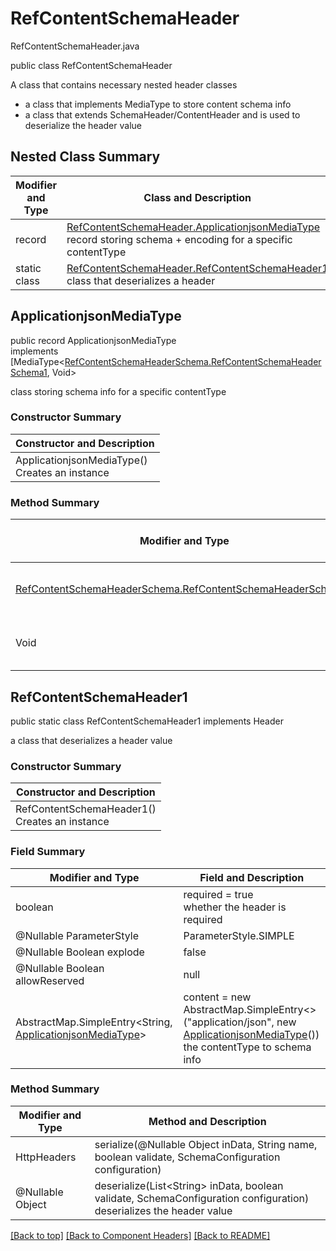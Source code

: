 # RefContentSchemaHeader
RefContentSchemaHeader.java

public class RefContentSchemaHeader

A class that contains necessary nested header classes
- a class that implements MediaType to store content schema info
- a class that extends SchemaHeader/ContentHeader and is used to deserialize the header value

## Nested Class Summary
| Modifier and Type | Class and Description |
| ----------------- | --------------------- |
| record | [RefContentSchemaHeader.ApplicationjsonMediaType](#applicationjsonmediatype)<br>record storing schema + encoding for a specific contentType |
| static class | [RefContentSchemaHeader.RefContentSchemaHeader1](#refcontentschemaheader1)<br>class that deserializes a header |


## ApplicationjsonMediaType
public record ApplicationjsonMediaType<br>
implements [MediaType<[RefContentSchemaHeaderSchema.RefContentSchemaHeaderSchema1](../../components/headers/refcontentschemaheader/content/applicationjson/RefContentSchemaHeaderSchema.md#refcontentschemaheaderschema1), Void>

class storing schema info for a specific contentType

### Constructor Summary
| Constructor and Description |
| --------------------------- |
| ApplicationjsonMediaType()<br>Creates an instance |

### Method Summary
| Modifier and Type | Method and Description |
| ----------------- | ---------------------- |
| [RefContentSchemaHeaderSchema.RefContentSchemaHeaderSchema1](../../components/headers/refcontentschemaheader/content/applicationjson/RefContentSchemaHeaderSchema.md#refcontentschemaheaderschema1) | schema()<br>the schema for this MediaType |
| Void | encoding()<br>the encoding info |

## RefContentSchemaHeader1
public static class RefContentSchemaHeader1 implements Header<br>

a class that deserializes a header value

### Constructor Summary
| Constructor and Description |
| --------------------------- |
| RefContentSchemaHeader1()<br>Creates an instance |

### Field Summary
| Modifier and Type | Field and Description |
| ----------------- | --------------------- |
| boolean | required = true<br>whether the header is required |
| @Nullable ParameterStyle | ParameterStyle.SIMPLE |
| @Nullable Boolean explode | false |
| @Nullable Boolean allowReserved | null |
| AbstractMap.SimpleEntry<String, [ApplicationjsonMediaType](#applicationjsonmediatype)> | content =  new AbstractMap.SimpleEntry<>("application/json", new [ApplicationjsonMediaType](#applicationjsonmediatype)())<br>the contentType to schema info |

### Method Summary
| Modifier and Type | Method and Description |
| ----------------- | ---------------------- |
| HttpHeaders | serialize(@Nullable Object inData, String name, boolean validate, SchemaConfiguration configuration) |
| @Nullable Object | deserialize(List&lt;String&gt; inData, boolean validate, SchemaConfiguration configuration)<br>deserializes the header value |

[[Back to top]](#top) [[Back to Component Headers]](../../../README.md#Component-Headers) [[Back to README]](../../../README.md)
